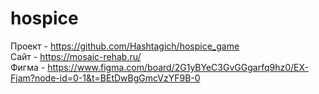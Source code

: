 # hospice
Проект - https://github.com/Hashtagich/hospice_game<br/>
Сайт - https://mosaic-rehab.ru/<br/> 
Фигма - https://www.figma.com/board/2G1yBYeC3GvGGgarfq9hz0/ЕХ-Fjam?node-id=0-1&t=BEtDwBgGmcVzYF9B-0<br/>
